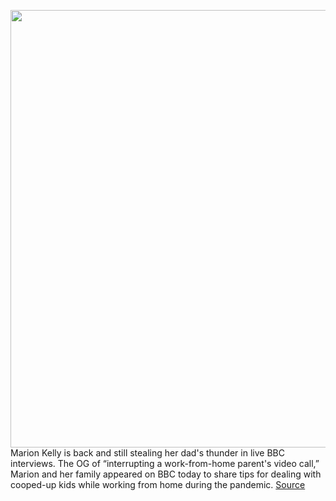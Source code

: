 <img src='https://cdn.vox-cdn.com/thumbor/jQGbTxO6qU7tq77kf9UoG3b4ZLM=/0x0:771x514/1200x800/filters:focal(325x196:447x318)/cdn.vox-cdn.com/uploads/chorus_image/image/66559209/personal_space_bbc_dad_kids_1.0.jpg' width='700px' /><br/>
Marion Kelly is back and still stealing her dad's thunder in live BBC interviews. The OG of “interrupting a work-from-home parent's video call,” Marion and her family appeared on BBC today to share tips for dealing with cooped-up kids while working from home during the pandemic.
<a href='https://www.theverge.com/2020/3/26/21195340/bbc-dad-work-from-home-calls-south-korea'> Source <a/>